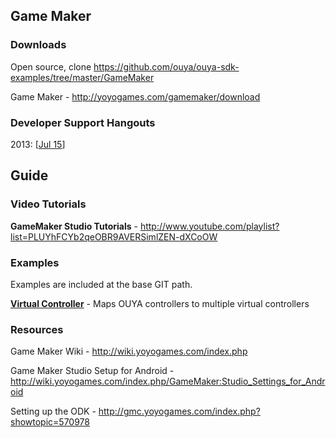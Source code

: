 ## Game Maker

### Downloads

Open source, clone https://github.com/ouya/ouya-sdk-examples/tree/master/GameMaker

Game Maker - http://yoyogames.com/gamemaker/download

### Developer Support Hangouts

2013:
[<a href="http://www.youtube.com/watch?v=zWYVYmk6luc" target="_blank">Jul 15</a>]&nbsp;

## Guide

### Video Tutorials

<b>GameMaker Studio Tutorials</b> - http://www.youtube.com/playlist?list=PLUYhFCYb2qeOBR9AVERSimlZEN-dXCoOW

### Examples

Examples are included at the base GIT path.

<a target=_blank href="https://github.com/ouya/ouya-sdk-examples/blob/master/GameMaker/VirtualController.gmz"><b>Virtual Controller</b></a> - Maps OUYA controllers to multiple virtual controllers

### Resources

Game Maker Wiki - http://wiki.yoyogames.com/index.php

Game Maker Studio Setup for Android - http://wiki.yoyogames.com/index.php/GameMaker:Studio_Settings_for_Android

Setting up the ODK - http://gmc.yoyogames.com/index.php?showtopic=570978
